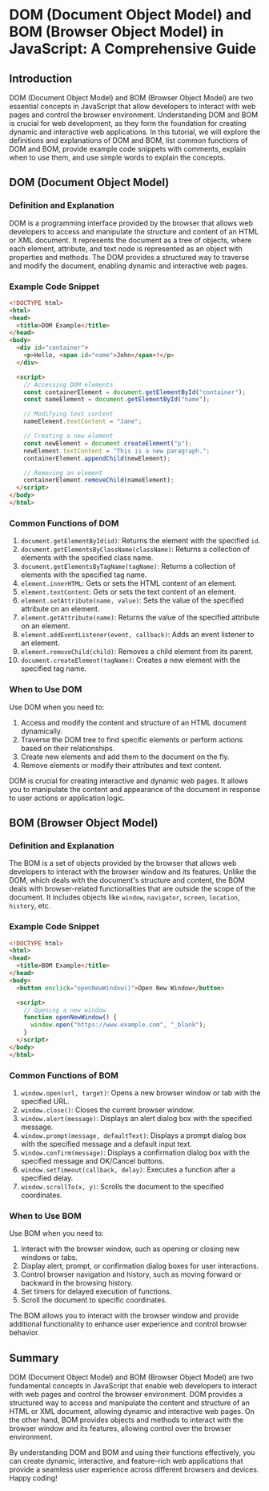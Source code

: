 # DOM (Document Object Model) and BOM (Browser Object Model) in JavaScript: A Comprehensive Guide

## Introduction

DOM (Document Object Model) and BOM (Browser Object Model) are two essential concepts in JavaScript that allow developers to interact with web pages and control the browser environment. Understanding DOM and BOM is crucial for web development, as they form the foundation for creating dynamic and interactive web applications. In this tutorial, we will explore the definitions and explanations of DOM and BOM, list common functions of DOM and BOM, provide example code snippets with comments, explain when to use them, and use simple words to explain the concepts.

## DOM (Document Object Model)

### Definition and Explanation

DOM is a programming interface provided by the browser that allows web developers to access and manipulate the structure and content of an HTML or XML document. It represents the document as a tree of objects, where each element, attribute, and text node is represented as an object with properties and methods. The DOM provides a structured way to traverse and modify the document, enabling dynamic and interactive web pages.

### Example Code Snippet

```html
<!DOCTYPE html>
<html>
<head>
  <title>DOM Example</title>
</head>
<body>
  <div id="container">
    <p>Hello, <span id="name">John</span>!</p>
  </div>

  <script>
    // Accessing DOM elements
    const containerElement = document.getElementById("container");
    const nameElement = document.getElementById("name");

    // Modifying text content
    nameElement.textContent = "Jane";

    // Creating a new element
    const newElement = document.createElement("p");
    newElement.textContent = "This is a new paragraph.";
    containerElement.appendChild(newElement);

    // Removing an element
    containerElement.removeChild(nameElement);
  </script>
</body>
</html>
```

### Common Functions of DOM

1. `document.getElementById(id)`: Returns the element with the specified `id`.
2. `document.getElementsByClassName(className)`: Returns a collection of elements with the specified class name.
3. `document.getElementsByTagName(tagName)`: Returns a collection of elements with the specified tag name.
4. `element.innerHTML`: Gets or sets the HTML content of an element.
5. `element.textContent`: Gets or sets the text content of an element.
6. `element.setAttribute(name, value)`: Sets the value of the specified attribute on an element.
7. `element.getAttribute(name)`: Returns the value of the specified attribute on an element.
8. `element.addEventListener(event, callback)`: Adds an event listener to an element.
9. `element.removeChild(child)`: Removes a child element from its parent.
10. `document.createElement(tagName)`: Creates a new element with the specified tag name.

### When to Use DOM

Use DOM when you need to:

1. Access and modify the content and structure of an HTML document dynamically.
2. Traverse the DOM tree to find specific elements or perform actions based on their relationships.
3. Create new elements and add them to the document on the fly.
4. Remove elements or modify their attributes and text content.

DOM is crucial for creating interactive and dynamic web pages. It allows you to manipulate the content and appearance of the document in response to user actions or application logic.

## BOM (Browser Object Model)

### Definition and Explanation

The BOM is a set of objects provided by the browser that allows web developers to interact with the browser window and its features. Unlike the DOM, which deals with the document's structure and content, the BOM deals with browser-related functionalities that are outside the scope of the document. It includes objects like `window`, `navigator`, `screen`, `location`, `history`, etc.

### Example Code Snippet

```html
<!DOCTYPE html>
<html>
<head>
  <title>BOM Example</title>
</head>
<body>
  <button onclick="openNewWindow()">Open New Window</button>

  <script>
    // Opening a new window
    function openNewWindow() {
      window.open("https://www.example.com", "_blank");
    }
  </script>
</body>
</html>
```

### Common Functions of BOM

1. `window.open(url, target)`: Opens a new browser window or tab with the specified URL.
2. `window.close()`: Closes the current browser window.
3. `window.alert(message)`: Displays an alert dialog box with the specified message.
4. `window.prompt(message, defaultText)`: Displays a prompt dialog box with the specified message and a default input text.
5. `window.confirm(message)`: Displays a confirmation dialog box with the specified message and OK/Cancel buttons.
6. `window.setTimeout(callback, delay)`: Executes a function after a specified delay.
7. `window.scrollTo(x, y)`: Scrolls the document to the specified coordinates.

### When to Use BOM

Use BOM when you need to:

1. Interact with the browser window, such as opening or closing new windows or tabs.
2. Display alert, prompt, or confirmation dialog boxes for user interactions.
3. Control browser navigation and history, such as moving forward or backward in the browsing history.
4. Set timers for delayed execution of functions.
5. Scroll the document to specific coordinates.

The BOM allows you to interact with the browser window and provide additional functionality to enhance user experience and control browser behavior.

## Summary

DOM (Document Object Model) and BOM (Browser Object Model) are two fundamental concepts in JavaScript that enable web developers to interact with web pages and control the browser environment. DOM provides a structured way to access and manipulate the content and structure of an HTML or XML document, allowing dynamic and interactive web pages. On the other hand, BOM provides objects and methods to interact with the browser window and its features, allowing control over the browser environment.

By understanding DOM and BOM and using their functions effectively, you can create dynamic, interactive, and feature-rich web applications that provide a seamless user experience across different browsers and devices. Happy coding!